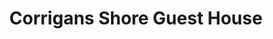 ---
title: "Corrigans Shore Guest House"
address: "Clonatrig Bellanaleck, Enniskillen, Co. Fermanagh BT92 2AR"
tel: "028 6634 8572"
county: "Fermanagh"
category: "Bedandbreakfasts"
type: "Content"
lat: "54.284661"
lng: "-7.60179"
---